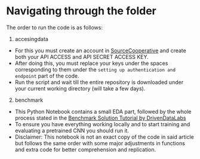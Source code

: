 # Navigating through the folder

The order to run the code is as follows:
1. accesingdata
- For this you must create an account in [SourceCooperative](https://source.coop/repositories/nasa/tropical-storm-competition/access) and create both your API ACCESS and API SECRET ACCESS KEY.
- After doing this, you must replace your keys under the spaces corresponding to them under the `setting up authentication and endpoint` part of the code.
- Run the script and wait till the entire repository is downloaded under your current working directory (will take a few days).

2. benchmark
- This Python Notebook contains a small EDA part, followed by the whole process stated in the [Benchmark Solution Tutorial by DrivenDataLabs](https://drivendata.co/blog/predict-wind-speeds-benchmark/)
- To ensure you have everything working locally and to start training and evaluating a pretrained CNN you should run it.
- Disclaimer: This notebook is not an exact copy of the code in said article but follows the same order with some major adjustments in functions and extra code for better comprehension and replication.
